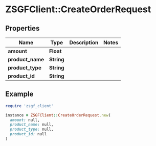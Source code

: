# ZSGFClient::CreateOrderRequest

## Properties

| Name | Type | Description | Notes |
| ---- | ---- | ----------- | ----- |
| **amount** | **Float** |  |  |
| **product_name** | **String** |  |  |
| **product_type** | **String** |  |  |
| **product_id** | **String** |  |  |

## Example

```ruby
require 'zsgf_client'

instance = ZSGFClient::CreateOrderRequest.new(
  amount: null,
  product_name: null,
  product_type: null,
  product_id: null
)
```


